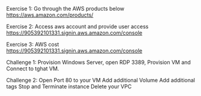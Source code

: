 Exercise 1: Go through the AWS products below
https://aws.amazon.com/products/ 

Exercise 2: Access aws account and provide user access
https://905392101331.signin.aws.amazon.com/console

Exercise 3: AWS cost
https://905392101331.signin.aws.amazon.com/console

Challenge 1: 
Provision Windows Server, open RDP 3389, Provision VM and Connect to tghat VM. 

Challenge 2: 
Open Port 80 to your VM
Add additional Volume
Add additional tags
Stop and Terminate instance
Delete your VPC


